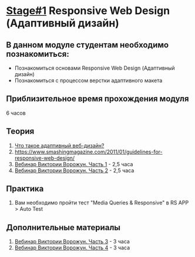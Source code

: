 # [Stage#1](../../) Responsive Web Design (Адаптивный дизайн)
## В данном модуле студентам необходимо познакомиться:
- Познакомиться основами Responsive Web Design (Адаптивный дизайн)
- Познакомиться c процессом верстки адаптивного макета

## Приблизительное время прохождения модуля
6 часов

## Теория 
1. [Что такое адаптивный веб-дизайн?
](https://ru.wikipedia.org/wiki/%D0%90%D0%B4%D0%B0%D0%BF%D1%82%D0%B8%D0%B2%D0%BD%D1%8B%D0%B9_%D0%B2%D0%B5%D0%B1-%D0%B4%D0%B8%D0%B7%D0%B0%D0%B9%D0%BD)
2. https://www.smashingmagazine.com/2011/01/guidelines-for-responsive-web-design/
3. [Вебинар Виктории Ворожун. Часть 1](https://www.youtube.com/watch?v=ZAde-IJAHzo&feature=youtu.be) - 2,5 часа
4. [Вебинар Виктории Ворожун. Часть 2](https://www.youtube.com/watch?v=BJENQIX2e2o&feature=youtu.be) - 2,5 часа

## Практика 
1. Вам необходимо пройти тест "Media Queries & Responsive" в RS APP > Auto Test

## Дополнительные материалы
1. [Вебинар Виктории Ворожун. Часть 3](https://www.youtube.com/watch?v=fooyYgIuZe8&feature=youtu.be) - 3 часа
2. [Вебинар Виктории Ворожун. Часть 4](https://www.youtube.com/watch?v=Qk2UGlFNKPE) - 3 часа
